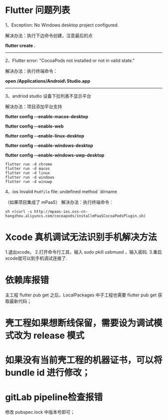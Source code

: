 # Flutter 问题列表

1、Exception: No Windows desktop project configured. 

解决办法：执行下边命令创建，注意最后的点

**flutter create .**

-------

2、Flutter error: "CocoaPods not installed or not in valid state."

解决办法：执行终端命令：

**open /Applications/Android\ Studio.app**

-------

3、andriod studio 设备下拉列表不显示平台

解决办法：项目添加平台支持

**flutter config --enable-macos-desktop**

**flutter config --enable-web**

**flutter config --enable-linux-desktop**

**flutter config --enable-windows-desktop**

**flutter config --enable-windows-uwp-desktop**


```
flutter run -d chrome
flutter run -d macos
flutter run -d linux
flutter run -d windows
flutter run -d winuwp
```

4、ios Invalid `Podfile` file: undefined method `dirname

（如果项目集成了 mPaaS）
解决办法：执行终端命令：

    sh <(curl -s http://mpaas-ios.oss-cn-hangzhou.aliyuncs.com/cocoapods/installmPaaSCocoaPodsPlugin.sh)

# Xcode 真机调试无法识别手机解决方法

1.退出xcode。
2.打开命令行工具，输入 sudo pkill usbmuxd ，输入密码.
3.重启xcode就可以到手机调试连接了.

# 依赖库报错

主工程 flutter pub get 之后，LocalPackages 中子工程也需要 flutter pub get 获取最新代码；


# 壳工程如果想断线保留，需要设为调试模式改为 release 模式

# 如果没有当前壳工程的机器证书，可以将 bundle id 进行修改；


# gitLab pipeline检查报错

修改 pubspec.lock 中版本号即可；